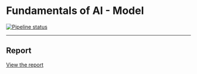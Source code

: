 # Fundamentals of AI - Model

[![Pipeline status](https://github.com/Dar3cz3Q-University/FoAI-Model/actions/workflows/ci.yml/badge.svg)](https://github.com/Dar3cz3Q-University/FoAI-Model/tree/master)

---

## Report

[View the report](/docs/Report.md)
